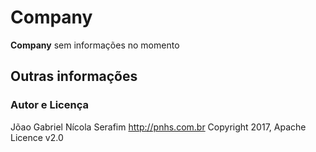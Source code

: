 Company
=======

**Company** sem informações no momento

Outras informações
-------------

### Autor e Licença

Jõao Gabriel
Nícola Serafim <http://pnhs.com.br>
Copyright 2017, Apache Licence v2.0
